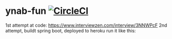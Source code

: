 # ynab-fun [![CircleCI](https://circleci.com/gh/ryanwalker/ynab-fun/tree/master.svg?style=svg&circle-token=c614633bdd4db4479d6ee0c93f7c60e348505d68)](https://circleci.com/gh/ryanwalker/ynab-fun/tree/master)

1st attempt at code: https://www.interviewzen.com/interview/3NNWPcF
2nd attempt, buildt spring boot, deployed to heroku run it like this:
